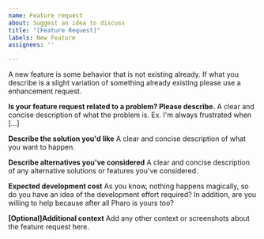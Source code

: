 ```yaml
---
name: Feature request
about: Suggest an idea to discuss
title: "[Feature Request]"
labels: New Feature
assignees: ''

---
```

A new feature is some behavior that is not existing already. If what you describe is a slight variation of something already existing please use a enhancement request.

**Is your feature request related to a problem? Please describe.**
A clear and concise description of what the problem is. Ex. I'm always frustrated when [...]

**Describe the solution you'd like**
A clear and concise description of what you want to happen.

**Describe alternatives you've considered**
A clear and concise description of any alternative solutions or features you've considered.

**Expected development cost**
As you know, nothing happens magically, so do you have an idea of the development effort required? 
In addition, are you willing to help because after all Pharo is yours too?

**[Optional]Additional context**
Add any other context or screenshots about the feature request here.
